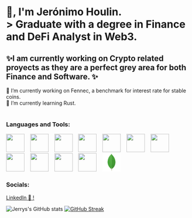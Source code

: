 <!--![Jerónimo_Houlin](https://user-images.githubusercontent.com/79488175/163994117-77ead2bb-76b6-4ea7-abe6-1ace8f2ddb16.png)-->
<!--![image](https://user-images.githubusercontent.com/79488175/163999168-cd14079a-47a0-40af-9ce3-0c37b4bc5f89.png)-->
# 👋, I'm Jerónimo Houlin. <br />   > Graduate with a degree in Finance and DeFi Analyst in Web3.
## ✨I am currently working on Crypto related proyects as they are a perfect grey area for both Finance and Software. ✨

🔭 I’m currently working on Fennec, a benchmark for interest rate for stable coins.<br />
🌱 I’m currently learning Rust.<br />
<br />

<h3 align="left">Languages and Tools:</h3>
<div style="display:felx; flex-direction: column">
<img style="width:50px; height:50px" src="https://cdn.jsdelivr.net/gh/devicons/devicon/icons/python/python-original.svg">&nbsp;&nbsp;&nbsp;</img>
<img style="width:50px; height:50px" src="https://cdn.jsdelivr.net/gh/devicons/devicon/icons/rstudio/rstudio-plain.svg">&nbsp;&nbsp;&nbsp;</img>
<img style="width:50px; height:50px" src="https://cdn.jsdelivr.net/gh/devicons/devicon/icons/mysql/mysql-original.svg">&nbsp;&nbsp;&nbsp;</img>
<img style="width:50px; height:50px" src="https://cdn.jsdelivr.net/gh/devicons/devicon/icons/git/git-original.svg">&nbsp;&nbsp;&nbsp;</img>
<img style="width:50px; height:50px" src="https://cdn.jsdelivr.net/gh/devicons/devicon/icons/anaconda/anaconda-original.svg">&nbsp;&nbsp;&nbsp;</img>
<img style="width:50px; height:50px" src="https://cdn.jsdelivr.net/gh/devicons/devicon/icons/html5/html5-plain.svg">&nbsp;&nbsp;&nbsp;</img>
<img style="width:50px; height:50px" src="https://cdn.jsdelivr.net/gh/devicons/devicon/icons/css3/css3-plain.svg">&nbsp;&nbsp;&nbsp;</img>
<img style="width:50px; height:50px" src="https://cdn.jsdelivr.net/gh/devicons/devicon/icons/javascript/javascript-plain.svg">&nbsp;&nbsp;&nbsp;</img>
<img style="width:50px; height:50px" src="https://cdn.jsdelivr.net/gh/devicons/devicon/icons/nodejs/nodejs-original.svg">&nbsp;&nbsp;&nbsp;</img>
<img style="width:50px; height:50px" src="https://cdn.jsdelivr.net/gh/devicons/devicon/icons/react/react-original.svg">&nbsp;&nbsp;&nbsp;</img>
<img style="width:50px; height:50px" src="https://cdn.jsdelivr.net/gh/devicons/devicon/icons/firebase/firebase-plain.svg">&nbsp;&nbsp;&nbsp;</img>
<img style="width:50px; height:50px" src="https://github.com/devicons/devicon/blob/v2.15.1/icons/mongodb/mongodb-original.svg">&nbsp;&nbsp;&nbsp;</img>
</div>

<h3 align="left">Socials:</h3>
<p align="left">
<a height="50" width="50" href="https://www.linkedin.com/in/jh100/">LinkedIn &#128209 !</a>
  
</p>

<!--# GH STATS: -->
  
![Jerrys's GitHub stats](https://github-readme-stats.vercel.app/api?username=JeronimoHoulin&show_icons=true&theme=radical)
[![GitHub Streak](https://github-readme-streak-stats.herokuapp.com/?user=JeronimoHoulin&theme=radical)](https://git.io/streak-stats)  
